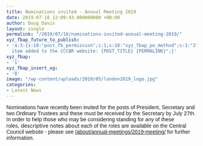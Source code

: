 ```yaml
---
title: Nominations invited - Annual Meeting 2019
date: 2019-07-18 12:09:43.000000000 +00:00
author: Doug Davis
layout: single
permalink: "/2019/07/18/nominations-invited-annual-meeting-2019/"
xyz_fbap_future_to_publish:
- 'a:3:{s:18:"post_fb_permission";i:1;s:18:"xyz_fbap_po_method";s:1:"2";s:16:"xyz_fbap_message";s:62:"News
  item added to the CCCBR website: {POST_TITLE} {PERMALINK}";}'
xyz_fbap:
- '1'
xyz_fbap_insert_og:
- '0'
image: "/wp-content/uploads/2019/05/london2019_logo.jpg"
categories:
- Latest News
---
```

<div>
  <div>
    <div>
      <span style="font-family: Helvetica;">Nominations have recently been invited for the posts of President, Secretary and two Ordinary Trustees and these must be received by the Secretary by July 27th. In order to help those who may be considering standing for any of these roles, </span>descriptive notes about<span style="font-family: Helvetica;"> each of the roles are available on the Central Council website - please see <a href="/about/annual-meetings/2019-meeting/">/about/annual-meetings/2019-meeting/</a> for further information.</span>
    </div>
  </div>
</div>
